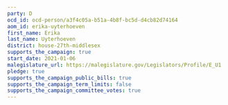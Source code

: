 ```yaml
---
party: D
ocd_id: ocd-person/a3f4c05a-b51a-4b8f-bc5d-d4cb82d74164
aom_id: erika-uyterhoeven
first_name: Erika
last_name: Uyterhoeven
district: house-27th-middlesex
supports_the_campaign: true
start_date: 2021-01-06
malegislature_url: https://malegislature.gov/Legislators/Profile/E_U1
pledge: true
supports_the_campaign_public_bills: true
supports_the_campaign_term_limits: false
supports_the_campaign_committee_votes: true
---
```

